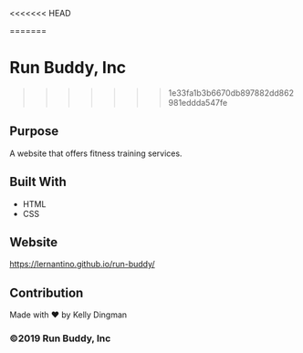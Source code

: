 <<<<<<< HEAD

=======
# Run Buddy, Inc
>>>>>>> 1e33fa1b3b6670db897882dd862981eddda547fe

## Purpose
A website that offers fitness training services.

## Built With
* HTML
* CSS

## Website
https://lernantino.github.io/run-buddy/

## Contribution
Made with ❤️ by Kelly Dingman

### ©️2019 Run Buddy, Inc 
